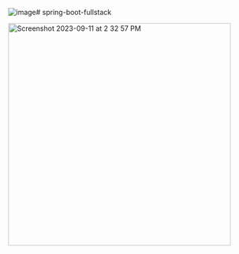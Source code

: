![image](https://github.com/Sk11112000/Spring-boot/assets/92803826/341a5418-8f73-4092-8210-3e3a2fd08ed5)# spring-boot-fullstack

<img width="451" alt="Screenshot 2023-09-11 at 2 32 57 PM" src="https://github.com/Sk11112000/Spring-boot/assets/92803826/d3eacfc1-cc0b-4056-b370-07913c6bc76c">
